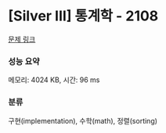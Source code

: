 # [Silver III] 통계학 - 2108 

[문제 링크](https://www.acmicpc.net/problem/2108) 

### 성능 요약

메모리: 4024 KB, 시간: 96 ms

### 분류

구현(implementation), 수학(math), 정렬(sorting)

